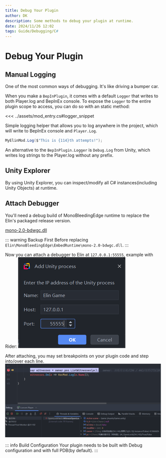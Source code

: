 ```yaml
---
title: Debug Your Plugin
author: DK
description: Some methods to debug your plugin at runtime.
date: 2024/11/26 12:02
tags: Guide/Debugging/C#
---
```


# Debug Your Plugin

## Manual Logging

One of the most common ways of debugging. It's like driving a bumper car.

When you make a `BepInPlugin`, it comes with a default `Logger` that writes to both Player.log and BepInEx console. To expose the `Logger` to the entire plugin scope to access, you can do so with an static method:

<<< ../assets/mod_entry.cs#logger_snippet

Simple logging helper that allows you to log anywhere in the project, which will write to BepInEx console and `Player.Log`.
```cs
MyElinMod.Log($"This is {114}th attempts!");
```

An alternative to the `BepInPlugin.Logger` is `Debug.Log` from Unity, which writes log strings to the Player.log without any prefix.

## Unity Explorer

By using Unity Explorer, you can inspect/modify all C# instances(including Unity Objects) at runtime. 

<LinkCard t="Unity Explorer at Steam Workshop" u="https://steamcommunity.com/sharedfiles/filedetails/?id=3364902496"/>

## Attach Debugger

You'll need a debug build of MonoBleedingEdge runtime to replace the Elin's packaged release version.

<a href="../assets/mono-2.0-bdwgc.dll" download>mono-2.0-bdwgc.dll</a>

::: warning Backup First
Before replacing `Elin\MonoBleedingEdge\EmbedRuntime\mono-2.0-bdwgc.dll`.
:::

Now you can attach a debugger to Elin at `127.0.0.1:55555`, example with Rider:
![port](../assets/port.png)

After attaching, you may set breakpoints on your plugin code and step into/over each line.
![bp](../assets/breakpoint.png)

::: info Build Configuration
Your plugin needs to be built with Debug configuration and with full PDB(by default).
:::